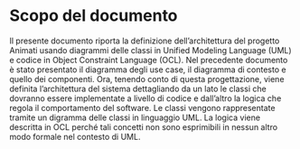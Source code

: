
# Scopo del documento
Il presente documento riporta la definizione dell’architettura del progetto Animati usando diagrammi delle classi in Unified Modeling Language (UML) e codice in Object Constraint Language (OCL). Nel precedente documento è stato presentato il diagramma degli use case, il diagramma di contesto e quello dei componenti. Ora, tenendo conto di questa progettazione, viene definita l’architettura del sistema dettagliando da un lato le classi che dovranno essere implementate a livello di codice e dall’altro la logica che regola il comportamento del software. Le classi vengono rappresentate tramite un digramma delle classi in linguaggio UML. La logica viene descritta in OCL perché tali concetti non sono esprimibili in nessun altro modo formale nel contesto di UML.

<div class="page-break"></div>
